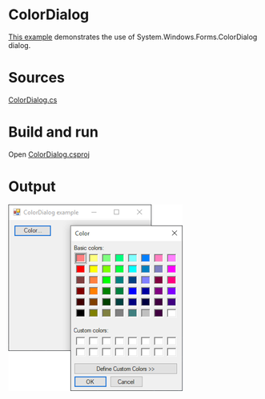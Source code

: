 # ColorDialog

[This example](.) demonstrates the use of System.Windows.Forms.ColorDialog dialog.

# Sources

[ColorDialog.cs](ColorDialog.cs)

# Build and run

Open [ColorDialog.csproj](ColorDialog.csproj)

# Output

![Screenshot](../../docs/Pictures/Forms/ColorDialog.png)

